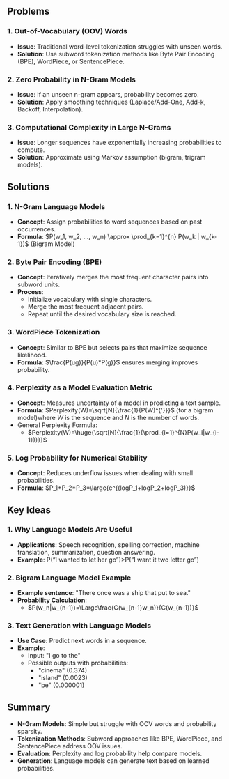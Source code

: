 ## Problems
### 1. Out-of-Vocabulary (OOV) Words
- **Issue**: Traditional word-level tokenization struggles with unseen words.
- **Solution**: Use subword tokenization methods like Byte Pair Encoding (BPE), WordPiece, or SentencePiece.
### 2. Zero Probability in N-Gram Models
- **Issue**: If an unseen n-gram appears, probability becomes zero.
- **Solution**: Apply smoothing techniques (Laplace/Add-One, Add-k, Backoff, Interpolation).
### 3. Computational Complexity in Large N-Grams
- **Issue**: Longer sequences have exponentially increasing probabilities to compute.
- **Solution**: Approximate using Markov assumption (bigram, trigram models).
## Solutions
### 1. N-Gram Language Models
- **Concept**: Assign probabilities to word sequences based on past occurrences.
- **Formula**: $P(w_1, w_2, ..., w_n) \approx \prod_{k=1}^{n} P(w_k | w_{k-1})$ (Bigram Model)
### 2. Byte Pair Encoding (BPE)
- **Concept**: Iteratively merges the most frequent character pairs into subword units.
- **Process**:
    - Initialize vocabulary with single characters.
    - Merge the most frequent adjacent pairs.
    - Repeat until the desired vocabulary size is reached.
### 3. WordPiece Tokenization
- **Concept**: Similar to BPE but selects pairs that maximize sequence likelihood.
- **Formula**: $\frac{P(ug)}{P(u)*P(g)}$ ensures merging improves probability.
### 4. Perplexity as a Model Evaluation Metric
- **Concept**: Measures uncertainty of a model in predicting a text sample.
- **Formula**: $Perplexity(W)=\sqrt[N]{\frac{1}{P(W)^{'}}}$ (for a bigram model)where $W$ is the sequence and $N$ is the number of words.
- General Perplexity Formula:
	- $Perplexity(W)=\huge{\sqrt[N]{\frac{1}{\prod_{i=1}^{N}P(w_i|w_{i-1})}}}$
### 5. Log Probability for Numerical Stability
- **Concept**: Reduces underflow issues when dealing with small probabilities.
- **Formula**: $P_1*P_2*P_3=\large{e^{(log⁡P_1+log⁡P_2+log⁡P_3)}}$
## Key Ideas
### 1. Why Language Models Are Useful
- **Applications**: Speech recognition, spelling correction, machine translation, summarization, question answering.
- **Example**: P(“I wanted to let her go”)>P(“I want it two letter go”)
### 2. Bigram Language Model Example
- **Example sentence**: "There once was a ship that put to sea."
- **Probability Calculation**: 
	- $P(w_n|w_{n-1})=\Large\frac{C(w_{n-1}w_n)}{C(w_{n-1})}$
### 3. Text Generation with Language Models
- **Use Case**: Predict next words in a sequence.
- **Example**:
    - Input: "I go to the"
    - Possible outputs with probabilities:
        - "cinema" (0.374)
        - "island" (0.0023)
        - "be" (0.000001)
## Summary
- **N-Gram Models**: Simple but struggle with OOV words and probability sparsity.
- **Tokenization Methods**: Subword approaches like BPE, WordPiece, and SentencePiece address OOV issues.
- **Evaluation**: Perplexity and log probability help compare models.
- **Generation**: Language models can generate text based on learned probabilities.